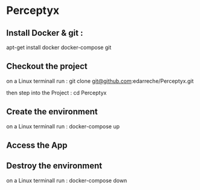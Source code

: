 # Perceptyx

## Install Docker & git :
  apt-get install docker docker-compose git

## Checkout the project
on a Linux terminall run :
  git clone git@github.com:edarreche/Perceptyx.git

then step into the Project :
    cd Perceptyx

## Create the environment
on a Linux terminall run :
  docker-compose up

## Access the App

## Destroy the environment
on a Linux terminall run :
  docker-compose down
